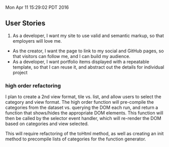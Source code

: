 Mon Apr 11 15:29:02 PDT 2016

## User Stories
1. As a developer, I want my site to use valid and semantic markup, so that employers will love me.
- As the creator, I want the page to link to my social and GitHub pages, so that visitors can follow me, and I can build my audience.
- As a developer, I want portfolio items displayed with a repeatable template, so that I can reuse it, and abstract out the details for individual project


### high order refactoring

I plan to create a 2nd view format, tile vs. list, and allow users to select the category and view format.  The high order function will pre-compile the categories from the dataset vs. querying the DOM each run, and return a function that shows/hides the appropriate DOM elements.  This function will then be called by the selector event handler, which will re-render the DOM based on categories and view selected.

This will require refactoring of the toHtml method, as well as creating an init method to precompile lists of categories for the function generator.
